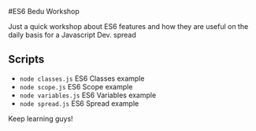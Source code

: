 #ES6 Bedu Workshop

Just a quick workshop about ES6 features and how they are useful on the daily basis for a Javascript Dev.
spread
## Scripts
- `node classes.js` ES6 Classes example
- `node scope.js` ES6 Scope example
- `node variables.js` ES6 Variables example
- `node spread.js` ES6 Spread example

Keep learning guys!